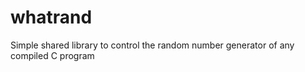 # whatrand
Simple shared library to control the random number generator of any compiled C program



